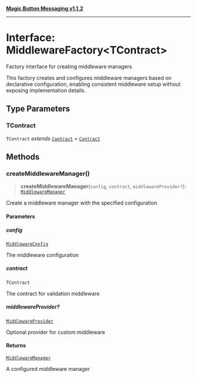 [**Magic Button Messaging v1.1.2**](../README.md)

***

# Interface: MiddlewareFactory\<TContract\>

Factory interface for creating middleware managers

This factory creates and configures middleware managers based on
declarative configuration, enabling consistent middleware setup
without exposing implementation details.

## Type Parameters

### TContract

`TContract` *extends* [`Contract`](../type-aliases/Contract.md) = [`Contract`](../type-aliases/Contract.md)

## Methods

### createMiddlewareManager()

> **createMiddlewareManager**(`config`, `contract`, `middlewareProvider?`): [`MiddlewareManager`](../classes/MiddlewareManager.md)

Create a middleware manager with the specified configuration

#### Parameters

##### config

[`MiddlewareConfig`](MiddlewareConfig.md)

The middleware configuration

##### contract

`TContract`

The contract for validation middleware

##### middlewareProvider?

[`MiddlewareProvider`](MiddlewareProvider.md)

Optional provider for custom middleware

#### Returns

[`MiddlewareManager`](../classes/MiddlewareManager.md)

A configured middleware manager
